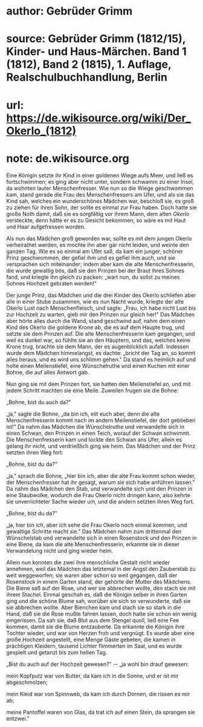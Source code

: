 # author: Gebrüder Grimm
# source: Gebrüder Grimm (1812/15), Kinder- und Haus-Märchen. Band 1 (1812), Band 2 (1815), 1. Auflage, Realschulbuchhandlung, Berlin
# url: https://de.wikisource.org/wiki/Der_Okerlo_(1812)
# note: de.wikisource.org

Eine Königin setzte ihr Kind in einer goldenen Wiege aufs Meer, und ließ es fortschwimmen; es ging aber nicht unter, sondern schwamm zu einer Insel, da wohnten lauter Menschenfresser. Wie nun so die Wiege geschwommen kam, stand gerade die Frau des Menschenfressers am Ufer, und als sie das Kind sah, welches ein wunderschönes Mädchen war, beschloß sie, es groß zu ziehen für ihren Sohn, der sollte es einmal zur Frau haben. Doch hatte sie große Noth damit, daß sie es sorgfältig vor ihrem Mann, dem alten *Okerlo* versteckte, denn hätte er es zu Gesicht bekommen, so wäre es mit Haut und Haar aufgefressen worden. 

Als nun das Mädchen groß geworden war, sollte es mit dem jungen Okerlo verheirathet werden, es mochte ihn aber gar nicht leiden,  und weinte den ganzen Tag. Wie es so einmal am Ufer saß, da kam ein junger, schöner Prinz geschwommen, der gefiel ihm und es gefiel ihm auch, und sie versprachen sich miteinander; indem aber kam die alte Menschenfresserin, die wurde gewaltig bös, daß sie den Prinzen bei der Braut ihres Sohnes fand, und kriegte ihn gleich zu packen: „wart nun, du sollst zu meines Sohnes Hochzeit gebraten werden!" 

Der junge Prinz, das Mädchen und die drei Kinder des Okerlo schliefen aber alle in einer Stube zusammen, wie es nun Nacht wurde, kriegte der alte Okerlo Lust nach Menschenfleisch, und sagte: „Frau, ich habe nicht Lust bis zur Hochzeit zu warten, gieb mir den Prinzen nur gleich her!" Das Mädchen aber hörte alles durch die Wand, stand geschwind auf, nahm dem einen Kind des Okerlo die goldene Krone ab, die es auf dem Haupte trug, und setzte sie dem Prinzen auf. Die alte Menschenfresserin kam gegangen, und weil es dunkel war, so fühlte sie an den Häuptern, und das, welches keine Krone trug, brachte sie dem Mann, der es augenblicklich aufaß. Indessen wurde dem Mädchen himmelangst, es dachte: „bricht der Tag an, so kommt alles heraus, und es wird uns schlimm gehen." Da stand es heimlich auf und holte einen Meilenstiefel, eine  Wünschelruthe und einen Kuchen mit einer Bohne, die auf alles Antwort gab. 

Nun ging sie mit dem Prinzen fort, sie hatten den Meilenstiefel an, und mit jedem Schritt machten sie eine Meile. Zuweilen frugen sie die Bohne: 

„Bohne, bist du auch da?" 

„ja," sagte die Bohne, „da bin ich, eilt euch aber, denn die alte Menschenfresserin kommt nach im andern Meilenstiefel, der dort geblieben ist!" Da nahm das Mädchen die Wünschelruthe und verwandelte sich in einen Schwan, den Prinzen in einen Teich, worauf der Schwan schwimmt. Die Menschenfresserin kam und lockte den Schwan ans Ufer, allein es gelang ihr nicht, und verdrießlich ging sie heim. Das Mädchen und der Prinz setzten ihren Weg fort: 

„Bohne, bist du da?" 

„ja," sprach die Bohne, „hier bin ich, aber die alte Frau kommt schon wieder, der Menschenfresser hat ihr gesagt, warum sie sich habe anführen lassen." Da nahm das Mädchen den Stab, und verwandelte sich und den Prinzen in eine Staubwolke, wodurch die Frau Okerlo nicht dringen kann, also kehrte sie unverrichteter Sache wieder um, und die andern setzten ihren Weg fort. 

„Bohne, bist du da?" 

„ja, hier bin ich, aber ich sehe die Frau Okerlo  noch einmal kommen, und gewaltige Schritte macht sie." Das Mädchen nahm zum drittenmal den Wünschelstab und verwandelte sich in einen Rosenstock und den Prinzen in eine Biene, da kam die alte Menschenfresserin, erkannte sie in dieser Verwandelung nicht und ging wieder heim. 

Allein nun konnten die zwei ihre menschliche Gestalt nicht wieder annehmen, weil das Mädchen das letztemal in der Angst den Zauberstab zu weit weggeworfen; sie waren aber schon so weit gegangen, daß der Rosenstock in einem Garten stand, der gehörte der Mutter des Mädchens. Die Biene saß auf der Rose, und wer sie abbrechen wollte, den stach sie mit ihrem Stachel. Einmal geschah es, daß die Königin selber in ihren Garten ging und die schöne Blume sah, worüber sie sich so verwunderte, daß sie sie abbrechen wollte. Aber Bienchen kam und stach sie so stark in die Hand, daß sie die Rose mußte fahren lassen, doch hatte sie schon ein wenig eingerissen. Da sah sie, daß Blut aus dem Stengel quoll, ließ eine Fee kommen, damit sie die Blume entzauberte. Da erkannte die Königin ihre Tochter wieder, und war von Herzen froh und vergnügt. Es wurde aber eine große Hochzeit angestellt, eine Menge Gäste gebeten, die kamen in prächtigen Kleidern, tausend Lichter flimmerten im Saal, und  es wurde gespielt und getanzt bis zum hellen Tag. 

„Bist du auch auf der Hochzeit gewesen?" -- „ja wohl bin drauf gewesen: 

mein Kopfputz war von Butter, da kam ich in die Sonne, und er ist mir abgeschmolzen; 

mein Kleid war von Spinnweb, da kam ich durch Dornen, die rissen es mir ab; 

meine Pantoffel waren von Glas, da trat ich auf einen Stein, da sprangen sie entzwei." 

